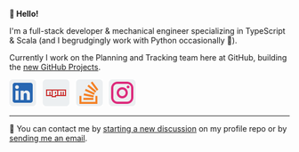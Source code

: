 **:rocket: Hello!**

I'm a full-stack developer & mechanical engineer specializing in TypeScript & Scala (and I begrudgingly work with Python occasionally 🐍).

Currently I work on the Planning and Tracking team here at GitHub, building the [new GitHub Projects](https://github.com/features/issues).

[![LinkedIn](linkedin.png)](https://linkedin.com/in/ian-sanders) &nbsp;
[![NPM](npm.png)](https://www.npmjs.com/~iansan5653) &nbsp;
[![Stack Overflow](stack-overflow.png)](https://stackoverflow.com/users/1243041/ian?tab=profile) &nbsp;
[![Instagram](instagram.png)](https://www.instagram.com/iansan5653/) &nbsp;

---

:speech_balloon: You can contact me by [starting a new discussion](https://github.com/iansan5653/iansan5653/discussions/new) on my profile repo or by [sending me an email](mailto:iansan5653@gmail.com).
